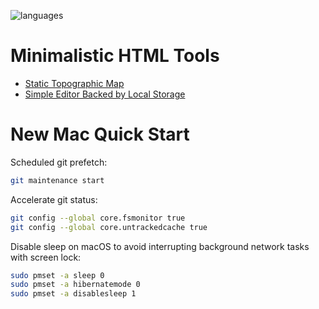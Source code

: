 ![languages](https://github-readme-stats.vercel.app/api/top-langs/?username=altermarkive&hide=roff&langs_count=10&layout=compact&hide_border=true&theme=dark)

# Minimalistic HTML Tools

- [Static Topographic Map](https://altermarkive.github.io/altermarkive/topography.html)
- [Simple Editor Backed by Local Storage](https://altermarkive.github.io/altermarkive/notepad.html)

# New Mac Quick Start

Scheduled git prefetch:

```bash
git maintenance start
```

Accelerate git status:

```bash
git config --global core.fsmonitor true
git config --global core.untrackedcache true
```

Disable sleep on macOS to avoid interrupting background network tasks with screen lock:

```bash
sudo pmset -a sleep 0
sudo pmset -a hibernatemode 0
sudo pmset -a disablesleep 1
```
